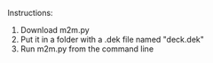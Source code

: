 Instructions:

1. Download m2m.py
2. Put it in a folder with a .dek file named "deck.dek"
3. Run m2m.py from the command line
